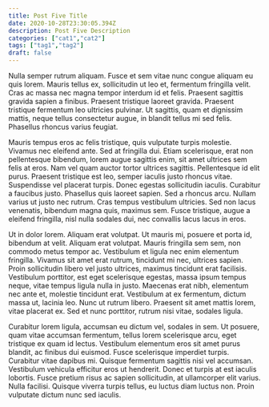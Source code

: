 ```yaml
---
title: Post Five Title
date: 2020-10-28T23:30:05.394Z
description: Post Five Description
categories: ["cat1","cat2"]
tags: ["tag1","tag2"]
draft: false
---
```

Nulla semper rutrum aliquam. Fusce et sem vitae nunc congue aliquam eu quis lorem. Mauris tellus ex, sollicitudin ut leo et, fermentum fringilla velit. Cras ac massa nec magna tempor interdum id et felis. Praesent sagittis gravida sapien a finibus. Praesent tristique laoreet gravida. Praesent tristique fermentum leo ultricies pulvinar. Ut sagittis, quam et dignissim mattis, neque tellus consectetur augue, in blandit tellus mi sed felis. Phasellus rhoncus varius feugiat.

Mauris tempus eros ac felis tristique, quis vulputate turpis molestie. Vivamus nec eleifend ante. Sed at fringilla dui. Etiam scelerisque, erat non pellentesque bibendum, lorem augue sagittis enim, sit amet ultrices sem felis at eros. Nam vel quam auctor tortor ultrices sagittis. Pellentesque id elit purus. Praesent tristique est leo, semper iaculis justo rhoncus vitae. Suspendisse vel placerat turpis. Donec egestas sollicitudin iaculis. Curabitur a faucibus justo. Phasellus quis laoreet sapien. Sed a rhoncus arcu. Nullam varius ut justo nec rutrum. Cras tempus vestibulum ultricies. Sed non lacus venenatis, bibendum magna quis, maximus sem. Fusce tristique, augue a eleifend fringilla, nisl nulla sodales dui, nec convallis lacus lacus in eros.

Ut in dolor lorem. Aliquam erat volutpat. Ut mauris mi, posuere et porta id, bibendum at velit. Aliquam erat volutpat. Mauris fringilla sem sem, non commodo metus tempor ac. Vestibulum et ligula nec enim elementum fringilla. Vivamus sit amet erat rutrum, tincidunt mi nec, ultrices sapien. Proin sollicitudin libero vel justo ultrices, maximus tincidunt erat facilisis. Vestibulum porttitor, est eget scelerisque egestas, massa ipsum tempus neque, vitae tempus ligula nulla in justo. Maecenas erat nibh, elementum nec ante et, molestie tincidunt erat. Vestibulum at ex fermentum, dictum massa ut, lacinia leo. Nunc ut rutrum libero. Praesent sit amet mattis lorem, vitae placerat ex. Sed et nunc porttitor, rutrum nisi vitae, sodales ligula.

Curabitur lorem ligula, accumsan eu dictum vel, sodales in sem. Ut posuere, quam vitae accumsan fermentum, tellus lorem scelerisque arcu, eget tristique ex quam id lectus. Vestibulum elementum eros sit amet purus blandit, ac finibus dui euismod. Fusce scelerisque imperdiet turpis. Curabitur vitae dapibus mi. Quisque fermentum sagittis nisi vel accumsan. Vestibulum vehicula efficitur eros ut hendrerit. Donec et turpis at est iaculis lobortis. Fusce pretium risus ac sapien sollicitudin, at ullamcorper elit varius. Nulla facilisi. Quisque viverra turpis tellus, eu luctus diam luctus non. Proin vulputate dictum nunc sed iaculis.